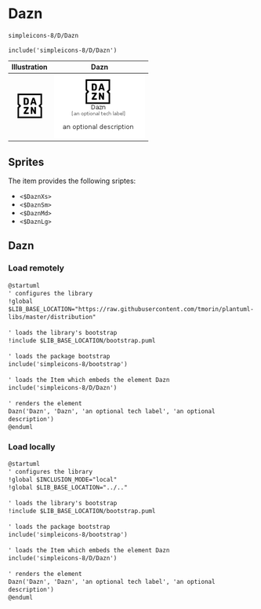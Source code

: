 # Dazn


```text
simpleicons-8/D/Dazn
```

```text
include('simpleicons-8/D/Dazn')
```



| Illustration | Dazn |
| :---: | :---: |
| ![illustration for Illustration](../../simpleicons-8/D/Dazn.png) | ![illustration for Dazn](../../simpleicons-8/D/Dazn.Local.png) |



## Sprites
The item provides the following sriptes:

- `<$DaznXs>`
- `<$DaznSm>`
- `<$DaznMd>`
- `<$DaznLg>`





## Dazn

### Load remotely
```plantuml
@startuml
' configures the library
!global $LIB_BASE_LOCATION="https://raw.githubusercontent.com/tmorin/plantuml-libs/master/distribution"

' loads the library's bootstrap
!include $LIB_BASE_LOCATION/bootstrap.puml

' loads the package bootstrap
include('simpleicons-8/bootstrap')

' loads the Item which embeds the element Dazn
include('simpleicons-8/D/Dazn')

' renders the element
Dazn('Dazn', 'Dazn', 'an optional tech label', 'an optional description')
@enduml
```

### Load locally
```plantuml
@startuml
' configures the library
!global $INCLUSION_MODE="local"
!global $LIB_BASE_LOCATION="../.."

' loads the library's bootstrap
!include $LIB_BASE_LOCATION/bootstrap.puml

' loads the package bootstrap
include('simpleicons-8/bootstrap')

' loads the Item which embeds the element Dazn
include('simpleicons-8/D/Dazn')

' renders the element
Dazn('Dazn', 'Dazn', 'an optional tech label', 'an optional description')
@enduml
```

